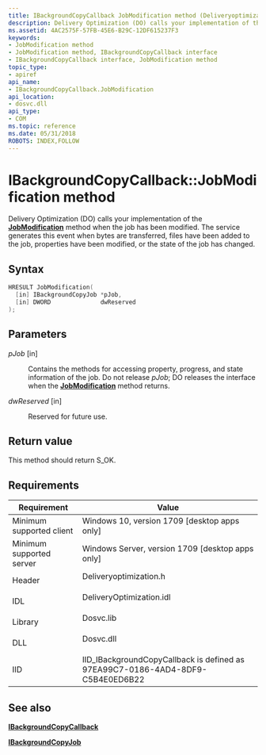 ```yaml
---
title: IBackgroundCopyCallback JobModification method (Deliveryoptimization.h)
description: Delivery Optimization (DO) calls your implementation of the JobModification method when the job has been modified.
ms.assetid: 4AC2575F-57FB-45E6-B29C-12DF615237F3
keywords:
- JobModification method
- JobModification method, IBackgroundCopyCallback interface
- IBackgroundCopyCallback interface, JobModification method
topic_type:
- apiref
api_name:
- IBackgroundCopyCallback.JobModification
api_location:
- dosvc.dll
api_type:
- COM
ms.topic: reference
ms.date: 05/31/2018
ROBOTS: INDEX,FOLLOW
---
```


# IBackgroundCopyCallback::JobModification method

Delivery Optimization (DO) calls your implementation of the [**JobModification**](https://www.bing.com/search?q=**JobModification**) method when the job has been modified. The service generates this event when bytes are transferred, files have been added to the job, properties have been modified, or the state of the job has changed.

## Syntax


```C++
HRESULT JobModification(
  [in] IBackgroundCopyJob *pJob,
  [in] DWORD              dwReserved
);
```



## Parameters

<dl> <dt>

*pJob* \[in\]
</dt> <dd>

Contains the methods for accessing property, progress, and state information of the job. Do not release *pJob*; DO releases the interface when the [**JobModification**](https://www.bing.com/search?q=**JobModification**) method returns.

</dd> <dt>

*dwReserved* \[in\]
</dt> <dd>

Reserved for future use.

</dd> </dl>

## Return value

This method should return S_OK.

## Requirements



| Requirement | Value |
|-------------------------------------|-----------------------------------------------------------------------------------------------------|
| Minimum supported client<br/> | Windows 10, version 1709 \[desktop apps only\]<br/>                                           |
| Minimum supported server<br/> | Windows Server, version 1709 \[desktop apps only\]<br/>                                       |
| Header<br/>                   | <dl> <dt>Deliveryoptimization.h</dt> </dl>   |
| IDL<br/>                      | <dl> <dt>DeliveryOptimization.idl</dt> </dl> |
| Library<br/>                  | <dl> <dt>Dosvc.lib</dt> </dl>                |
| DLL<br/>                      | <dl> <dt>Dosvc.dll</dt> </dl>                |
| IID<br/>                      | IID_IBackgroundCopyCallback is defined as 97EA99C7-0186-4AD4-8DF9-C5B4E0ED6B22<br/>          |



## See also

<dl> <dt>

[**IBackgroundCopyCallback**](ibackgroundcopycallback.md)
</dt> <dt>

[**IBackgroundCopyJob**](ibackgroundcopyjob-.md)
</dt> </dl>

 

 





